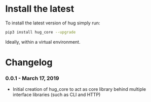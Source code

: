 Install the latest
===================

To install the latest version of hug simply run:

```bash
pip3 install hug_core --upgrade
```

Ideally, within a virtual environment.


Changelog
=========

### 0.0.1 - March 17, 2019

- Initial creation of hug_core to act as core library behind multiple interface libraries (such as CLI and HTTP)
